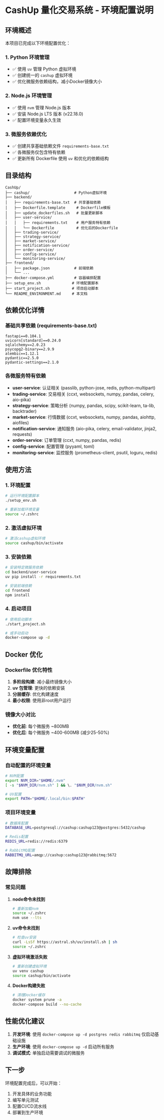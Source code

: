 # CashUp 量化交易系统 - 环境配置说明

## 环境概述

本项目已完成以下环境配置优化：

### 1. Python 环境管理
- ✅ 使用 `uv` 管理 Python 虚拟环境
- ✅ 创建统一的 `cashup` 虚拟环境
- ✅ 优化微服务依赖结构，减小Docker镜像大小

### 2. Node.js 环境管理
- ✅ 使用 `nvm` 管理 Node.js 版本
- ✅ 安装 Node.js LTS 版本 (v22.18.0)
- ✅ 配置环境变量永久生效

### 3. 微服务依赖优化
- ✅ 创建共享基础依赖文件 `requirements-base.txt`
- ✅ 各微服务仅包含特有依赖
- ✅ 更新所有 Dockerfile 使用 `uv` 和优化的依赖结构

## 目录结构

```
CashUp/
├── cashup/                    # Python虚拟环境
├── backend/
│   ├── requirements-base.txt  # 共享基础依赖
│   ├── Dockerfile.template     # Dockerfile模板
│   ├── update_dockerfiles.sh   # 批量更新脚本
│   ├── user-service/
│   │   ├── requirements.txt    # 用户服务特有依赖
│   │   └── Dockerfile          # 优化后的Dockerfile
│   ├── trading-service/
│   ├── strategy-service/
│   ├── market-service/
│   ├── notification-service/
│   ├── order-service/
│   ├── config-service/
│   └── monitoring-service/
├── frontend/
│   ├── package.json           # 前端依赖
│   └── ...
├── docker-compose.yml         # 容器编排配置
├── setup_env.sh              # 环境配置脚本
├── start_project.sh          # 项目启动脚本
└── README_ENVIRONMENT.md     # 本文档
```

## 依赖优化详情

### 基础共享依赖 (requirements-base.txt)
```
fastapi==0.104.1
uvicorn[standard]==0.24.0
sqlalchemy==2.0.23
psycopg2-binary==2.9.9
alembic==1.12.1
pydantic==2.5.0
pydantic-settings==2.1.0
```

### 各微服务特有依赖

- **user-service**: 认证相关 (passlib, python-jose, redis, python-multipart)
- **trading-service**: 交易相关 (ccxt, websockets, numpy, pandas, celery, aio-pika)
- **strategy-service**: 策略分析 (numpy, pandas, scipy, scikit-learn, ta-lib, backtrader)
- **market-service**: 行情数据 (ccxt, websockets, numpy, pandas, aiohttp, aiofiles)
- **notification-service**: 通知服务 (aio-pika, celery, email-validator, jinja2, requests)
- **order-service**: 订单管理 (ccxt, numpy, pandas, redis)
- **config-service**: 配置管理 (pyyaml, toml)
- **monitoring-service**: 监控服务 (prometheus-client, psutil, loguru, redis)

## 使用方法

### 1. 环境配置
```bash
# 运行环境配置脚本
./setup_env.sh

# 重新加载环境变量
source ~/.zshrc
```

### 2. 激活虚拟环境
```bash
# 激活cashup虚拟环境
source cashup/bin/activate
```

### 3. 安装依赖
```bash
# 安装特定微服务依赖
cd backend/user-service
uv pip install -r requirements.txt

# 安装前端依赖
cd frontend
npm install
```

### 4. 启动项目
```bash
# 使用启动脚本
./start_project.sh

# 或手动启动
docker-compose up -d
```

## Docker 优化

### Dockerfile 优化特性
1. **多阶段构建**: 减小最终镜像大小
2. **uv 包管理**: 更快的依赖安装
3. **分层缓存**: 优化构建速度
4. **最小权限**: 使用非root用户运行

### 镜像大小对比
- **优化前**: 每个微服务 ~800MB
- **优化后**: 每个微服务 ~400-600MB (减少25-50%)

## 环境变量配置

### 自动配置的环境变量
```bash
# NVM配置
export NVM_DIR="$HOME/.nvm"
[ -s "$NVM_DIR/nvm.sh" ] && \. "$NVM_DIR/nvm.sh"

# UV配置
export PATH="$HOME/.local/bin:$PATH"
```

### 项目环境变量
```bash
# 数据库配置
DATABASE_URL=postgresql://cashup:cashup123@postgres:5432/cashup

# Redis配置
REDIS_URL=redis://redis:6379

# RabbitMQ配置
RABBITMQ_URL=amqp://cashup:cashup123@rabbitmq:5672
```

## 故障排除

### 常见问题

1. **node命令未找到**
   ```bash
   # 重新加载nvm
   source ~/.zshrc
   nvm use --lts
   ```

2. **uv命令未找到**
   ```bash
   # 检查uv安装
   curl -LsSf https://astral.sh/uv/install.sh | sh
   source ~/.zshrc
   ```

3. **虚拟环境激活失败**
   ```bash
   # 重新创建虚拟环境
   uv venv cashup
   source cashup/bin/activate
   ```

4. **Docker构建失败**
   ```bash
   # 清理Docker缓存
   docker system prune -a
   docker-compose build --no-cache
   ```

## 性能优化建议

1. **开发环境**: 使用 `docker-compose up -d postgres redis rabbitmq` 仅启动基础设施
2. **生产环境**: 使用 `docker-compose up -d` 启动所有服务
3. **调试模式**: 单独启动需要调试的微服务

## 下一步

环境配置完成后，可以开始：
1. 开发具体的业务功能
2. 编写单元测试
3. 配置CI/CD流水线
4. 部署到生产环境